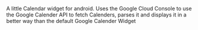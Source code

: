 A little Calendar widget for android. 
Uses the Google Cloud Console to use the Google Calender API to fetch Calenders, parses it and displays it in a better way than the default Google Calender Widget
